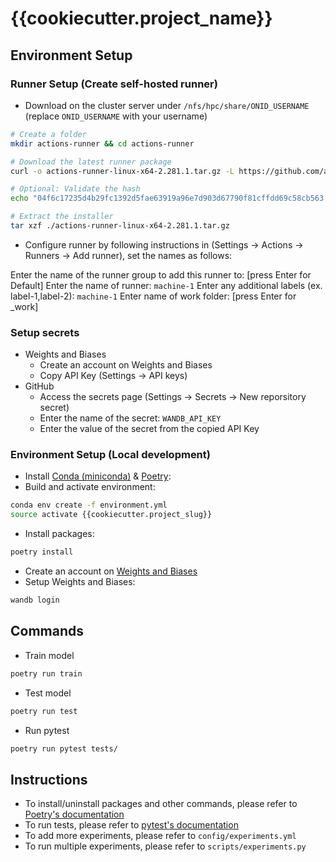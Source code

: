 # {{cookiecutter.project_name}}

## Environment Setup

### Runner Setup (Create self-hosted runner)

- Download on the cluster server under `/nfs/hpc/share/ONID_USERNAME` (replace `ONID_USERNAME` with your username)
```bash
# Create a folder
mkdir actions-runner && cd actions-runner

# Download the latest runner package
curl -o actions-runner-linux-x64-2.281.1.tar.gz -L https://github.com/actions/runner/releases/download/v2.281.1/actions-runner-linux-x64-2.281.1.tar.gz

# Optional: Validate the hash
echo "04f6c17235d4b29fc1392d5fae63919a96e7d903d67790f81cffdd69c58cb563  actions-runner-linux-x64-2.281.1.tar.gz" | shasum -a 256 -c

# Extract the installer
tar xzf ./actions-runner-linux-x64-2.281.1.tar.gz
```
- Configure runner by following instructions in (Settings -> Actions -> Runners -> Add runner), set the names as follows:

Enter the name of the runner group to add this runner to: [press Enter for Default]
Enter the name of runner: `machine-1`
Enter any additional labels (ex. label-1,label-2): `machine-1`
Enter name of work folder: [press Enter for _work]

### Setup secrets

- Weights and Biases
    - Create an account on Weights and Biases
    - Copy API Key (Settings -> API keys)
- GitHub
    - Access the secrets page (Settings -> Secrets -> New reporsitory secret)
    - Enter the name of the secret: `WANDB_API_KEY`
    - Enter the value of the secret from the copied API Key 

### Environment Setup (Local development)

- Install [Conda (miniconda)](https://conda.io/miniconda.html) & [Poetry](https://python-poetry.org/docs/#installation):
- Build and activate environment:
```bash
conda env create -f environment.yml
source activate {{cookiecutter.project_slug}}
```
- Install packages:
```bash
poetry install
```
- Create an account on [Weights and Biases](https://wandb.ai)
- Setup Weights and Biases:
```bash
wandb login
```


## Commands

- Train model
```bash
poetry run train
```
- Test model
```bash
poetry run test
```
- Run pytest
```bash
poetry run pytest tests/
```

## Instructions

- To install/uninstall packages and other commands, please refer to [Poetry's documentation](https://python-poetry.org/docs/cli/)
- To run tests, please refer to [pytest's documentation](https://docs.pytest.org/en/latest/)
- To add more experiments, please refer to `config/experiments.yml`
- To run multiple experiments, please refer to `scripts/experiments.py`